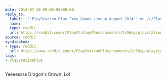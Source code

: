 ```yaml
---
date: 2014-07-30 00:00:00+00:00
reply_to:
  label: '''PlayStation Plus Free Games Lineup August 2014'' on /r/PlayStationPlus'
  name: ''
  type: reddit
  url: https://reddit.com/r/PlayStationPlus/comments/2c56sp/playstation_plus_free_games_lineup_august_2014/
source: reddit
syndicated:
- type: reddit
  url: https://www.reddit.com/r/PlayStationPlus/comments/2c56sp/playstation_plus_free_games_lineup_august_2014/cjc1fs1/
tags:
- PlayStationPlus
---
```


Yeeeessss Dragon's Crown! Lol